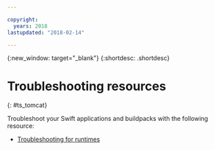 ```yaml
---

copyright:
  years: 2018
lastupdated: "2018-02-14"

---
```


{:new_window: target="_blank"}
{:shortdesc: .shortdesc}

# Troubleshooting resources
{: #ts_tomcat}

Troubleshoot your Swift applications and buildpacks with the following resource:

* [Troubleshooting for runtimes](../../troubleshoot/ts_runtimes.html)
